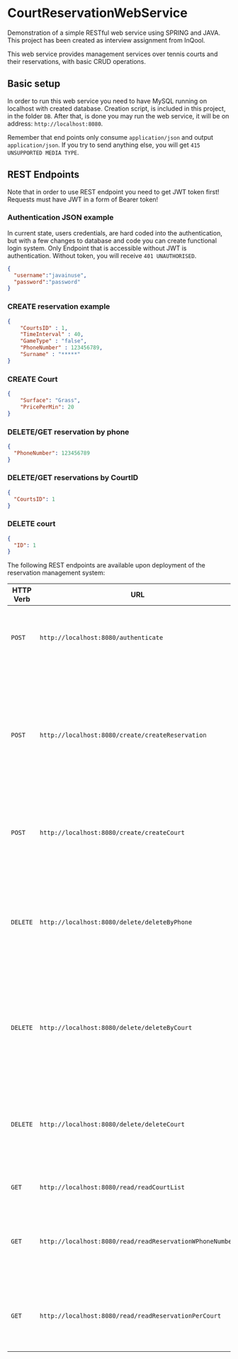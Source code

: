 # CourtReservationWebService



Demonstration of a simple RESTful web service using SPRING and JAVA.
This project has been created as interview assignment from InQool. 

This web service provides management services over tennis courts and their reservations, with basic CRUD operations.

## Basic setup
In order to run this web service you need to have MySQL running on localhost with created database. Creation script, is included in this project, in the folder `DB`. 
After that, is done you may run the web service, it will be on address: `http://localhost:8080`.

Remember that end points only consume `application/json` and output `application/json`. If you try to send anything else, you will get `415 UNSUPPORTED MEDIA TYPE`.

## REST Endpoints

Note that in order to use REST endpoint you need to get JWT token first! Requests must have JWT in a form of Bearer token!

### Authentication JSON example
In current state, users credentials, are hard coded into the authentication, but with a few changes to database and code you can create functional login system.
Only Endpoint that is accessible without JWT is authentication. Without token, you will receive `401 UNAUTHORISED`.
```json
{
  "username":"javainuse",
  "password":"password"
}
```

### CREATE reservation example

```json
{
    "CourtsID" : 1,
    "TimeInterval" : 40,
    "GameType" : "false",
    "PhoneNumber" : 123456789,
    "Surname" : "*****"
}
```

### CREATE Court

```json
{
    "Surface": "Grass",
    "PricePerMin": 20
}
```
### DELETE/GET reservation by phone

```json
{
  "PhoneNumber": 123456789
}
```

### DELETE/GET reservations by CourtID

```json
{
  "CourtsID": 1
}
```

### DELETE court

```json
{
  "ID": 1
}
```

The following REST endpoints are available upon deployment of the reservation management system:

| HTTP Verb        | URL           | Description  | Status Codes |
| ------------- |-------------|:-----| ----|
| `POST` | `http://localhost:8080/authenticate` | Upon receiving JSON with username and password it returns JWT token | <ul><li>`200 OK`</li></ul> |
| `POST` | `http://localhost:8080/create/createReservation` | Upon receiving JSON with reservation information, reservation is created and returns price | <ul><li>`201 CREATED` if reservation creation is success</li><li>`406 NOT ACCEPTABLE` if time interval is incorrect or phone number is invalid</li></ul> |
| `POST` | `http://localhost:8080/create/createCourt` | Creates a new court based on the payload contained in the request body | <ul><li>`201 CREATED` if order successfully created</li></ul> |
| `DELETE` | `http://localhost:8080/delete/deleteByPhone` | Deletes an existing reservation that corresponds to the supplied phone number | <ul><li>`202 ACCEPTED` if reservation successfully deleted</li><li> `404 NOT FOUND` if phone number does not exist</li></ul> |
| `DELETE` | `http://localhost:8080/delete/deleteByCourt` | Deletes an existing reservation that corresponds to the supplied court ID | <ul><li>`202 ACCEPTED` if reservation successfully deleted</li><li>`404 Not Found` if court does not exist</li></ul> |
| `DELETE` | `http://localhost:8080/delete/deleteCourt` | Deletes an existing court that corresponds to the supplied court ID | <ul><li>`202 ACCEPTED` if court successfully deleted</li><li>`404 Not Found` if court does not exist</li></ul> |
| `GET` | `http://localhost:8080/read/readCourtList` | Obtains a list of existing courts | <ul><li>`200 OK` </li></ul> |
| `GET` | `http://localhost:8080/read/readReservationWPhoneNumber` | Obtains a list of existing reservations corresponding to provided phone number |  <ul><li>`200 OK`</li><li> `404 NOT FOUND` if phone number does not exist</li></ul> |
| `GET` | `http://localhost:8080/read/readReservationPerCourt` | Obtains a list of existing reservations corresponding to provided court ID |  <ul><li>`200 OK`</li><li> `404 NOT FOUND` if court ID does not exist</li></ul> |
